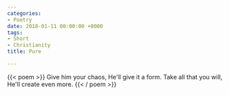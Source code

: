 ```yaml
---
categories:
- Poetry
date: 2018-01-11 00:00:00 +0000
tags:
- Short
- Christianity
title: Pure

---
```

{{< poem >}}
Give him your chaos,
He'll give it a form.
Take all that you will,
He'll create even more.
{{< / poem >}}